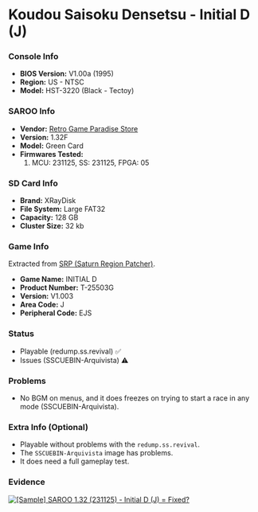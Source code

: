 # Koudou Saisoku Densetsu - Initial D (J)

### Console Info

- <b>BIOS Version:</b> V1.00a (1995)
- <b>Region:</b> US - NTSC
- <b>Model:</b> HST-3220 (Black - Tectoy)

### SAROO Info

- <b>Vendor:</b> [Retro Game Paradise Store](https://s.click.aliexpress.com/e/_DlCqvfB)
- <b>Version:</b> 1.32F
- <b>Model:</b> Green Card
- <b>Firmwares Tested:</b>
  1. MCU: 231125, SS: 231125, FPGA: 05

### SD Card Info

- <b>Brand:</b> XRayDisk
- <b>File System:</b> Large FAT32
- <b>Capacity:</b> 128 GB
- <b>Cluster Size:</b> 32 kb

### Game Info

Extracted from [SRP (Saturn Region Patcher)](https://segaxtreme.net/resources/saturn-region-patcher.81/download).

- <b>Game Name:</b> INITIAL D
- <b>Product Number:</b> T-25503G
- <b>Version:</b> V1.003
- <b>Area Code:</b> J
- <b>Peripheral Code:</b> EJS

### Status

- Playable (redump.ss.revival) :white_check_mark:
- Issues (SSCUEBIN-Arquivista) :warning:

### Problems

- No BGM on menus, and it does freezes on trying to start a race in any mode (SSCUEBIN-Arquivista).

### Extra Info (Optional)

- Playable without problems with the `redump.ss.revival`.
- The `SSCUEBIN-Arquivista` image has problems.
- It does need a full gameplay test.

### Evidence

[![[Sample] SAROO 1.32 (231125) - Initial D (J) = Fixed?](https://img.youtube.com/vi/ArkBo2oRFrg/0.jpg)](https://www.youtube.com/watch?v=ArkBo2oRFrg)
